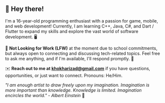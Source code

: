 ## 👋 Hey there!

I'm a 16-year-old programming enthusiast with a passion for game, mobile, and web development! Currently, I am learning C++, Java, C#, and Dart / Flutter to expand my skills and explore the vast world of software development. 🖥️

🏫 **Not Looking for Work (LFW)** at the moment due to school commitments, but always open to connecting and discussing tech-related topics. Feel free to ask me anything, and if I'm available, I'll respond promptly. 💬

✉️ **Reach out to me at [khokharizad@gmail.com](mailto:khokharizad@gmail.com)** if you have questions, opportunities, or just want to connect. Pronouns: He/Him.

*"I am enough artist to draw freely upon my imagination. Imagination is more important than knowledge. Knowledge is limited. Imagination encircles the world." - Albert Einstein* 🌌

